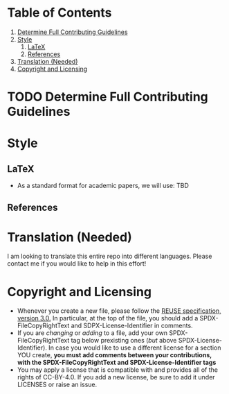 
# Table of Contents

1.  [Determine Full Contributing Guidelines](#org5048ebd)
2.  [Style](#org2ac119a)
    1.  [LaTeX](#org164b7a1)
    2.  [References](#org73e276f)
3.  [Translation (Needed)](#org3dfc0b8)
4.  [Copyright and Licensing](#org899c043)



<a id="org5048ebd"></a>

# TODO Determine Full Contributing Guidelines


<a id="org2ac119a"></a>

# Style


<a id="org164b7a1"></a>

## LaTeX

-   As a standard format for academic papers, we will use: TBD


<a id="org73e276f"></a>

## References


<a id="org3dfc0b8"></a>

# Translation (Needed)

I am looking to translate this entire repo into different languages. Please contact me if you would like to help in this effort!


<a id="org899c043"></a>

# Copyright and Licensing

-   Whenever you create a new file, please follow the [REUSE specification, version 3.0.](https://reuse.software/spec/) In particular, at the top of the file, you should add a SPDX-FileCopyRightText and SDPX-License-Identifier in comments.
-   If you are *changing* or *adding* to a file, add your own SPDX-FileCopyRightText tag below prexisting ones (*but* above SPDX-License-Identifier). In case you would like to use a different license for a section YOU create, **you must add comments between your contributions, with the SPDX-FileCopyRightText and SPDX-License-Identifier tags**
-   You may apply a license that is compatible with and provides all of the rights of CC-BY-4.0. If you add a new license, be sure to add it under LICENSES or raise an issue.

